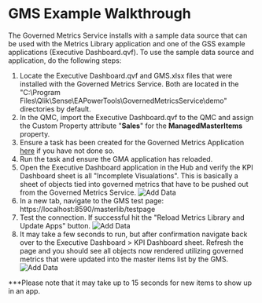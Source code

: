<h1>GMS Example Walkthrough</h1>

The Governed Metrics Service installs with a sample data source that can be used with the Metrics Library application and one of the GSS example applications (Executive Dashboard.qvf). To use the sample data source and application, do the following steps:

1. Locate the Executive Dashboard.qvf and GMS.xlsx files that were installed with the Governed Metrics Service. Both are located in the "C:\Program Files\Qlik\Sense\EAPowerTools\GovernedMetricsService\demo" directories by default.
2. In the QMC, import the Executive Dashboard.qvf to the QMC and assign the Custom Property attribute "__Sales__" for the __ManagedMasterItems__ property.
3. Ensure a task has been created for the Governed Metrics Application [here](/user-guide/qmc.md#task) if you have not done so.
9. Run the task and ensure the GMA application has reloaded.
10. Open the Executive Dashboard application in the Hub and verify the KPI Dashboard sheet is all "Incomplete Visualations". This is basically a sheet of objects tied into governed metrics that have to be pushed out from the Governed Metrics Service.
![Add Data](https://s3.amazonaws.com/eapowertools/governedmetricsservice/img/test/GMS_IncompleteViz.png)
11. In a new tab, navigate to the GMS test page: https://localhost:8590/masterlib/testpage
12. Test the connection. If successful hit the "Reload Metrics Library and Update Apps" button.
![Add Data](https://s3.amazonaws.com/eapowertools/governedmetricsservice/img/test/GMS_ReloadandUpdate.png)
13. It may take a few seconds to run, but after confirmation navigate back over to the Executive Dashboard > KPI Dashboard sheet. Refresh the page and you should see all objects now rendered utilizing governed metrics that were updated into the master items list by the GMS.
![Add Data](https://s3.amazonaws.com/eapowertools/governedmetricsservice/img/test/GMS_FinalResult.png)

***Please note that it may take up to 15 seconds for new items to show up in an app.
